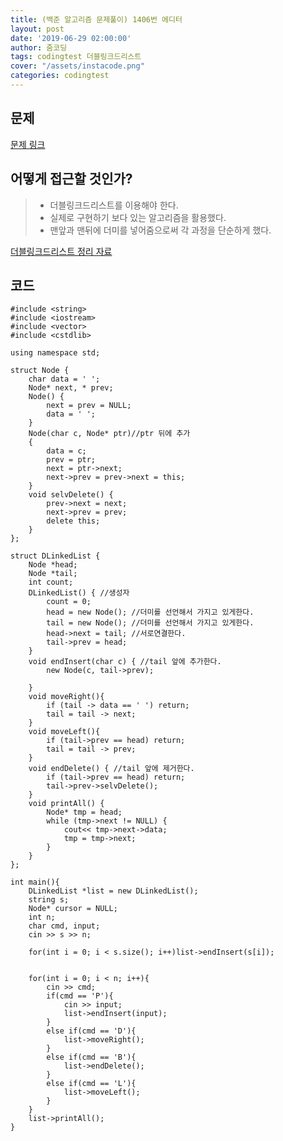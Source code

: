 ```yaml
---
title: (백준 알고리즘 문제풀이) 1406번 에디터
layout: post
date: '2019-06-29 02:00:00'
author: 줌코딩
tags: codingtest 더블링크드리스트
cover: "/assets/instacode.png"
categories: codingtest
---
```


## 문제

[문제 링크](https://www.acmicpc.net/problem/1406)


## 어떻게 접근할 것인가?

>* 더블링크드리스트를 이용해야 한다.
>* 실제로 구현하기 보다 있는 알고리즘을 활용했다.
>* 맨앞과 맨뒤에 더미를 넣어줌으로써 각 과정을 단순하게 했다.

[더블링크드리스트 정리 자료](https://zoomkoding.github.io/algorithm/2019/06/29/Linked-list-1.html)

## 코드

    #include <string>
    #include <iostream>
    #include <vector>
    #include <cstdlib>

    using namespace std;

    struct Node { 
        char data = ' ';
        Node* next, * prev; 
        Node() {
            next = prev = NULL;
            data = ' ';
        }
        Node(char c, Node* ptr)//ptr 뒤에 추가
        {
            data = c;
            prev = ptr;
            next = ptr->next;
            next->prev = prev->next = this; 
        }
        void selvDelete() {
            prev->next = next;
            next->prev = prev;
            delete this;
        }
    };

    struct DLinkedList {
        Node *head;
        Node *tail;
        int count;
        DLinkedList() { //생성자
            count = 0;
            head = new Node(); //더미를 선언해서 가지고 있게한다.
            tail = new Node(); //더미를 선언해서 가지고 있게한다.
            head->next = tail; //서로연결한다.
            tail->prev = head;
        }
        void endInsert(char c) { //tail 앞에 추가한다.
            new Node(c, tail->prev);
            
        }
        void moveRight(){
            if (tail -> data == ' ') return;
            tail = tail -> next;
        }
        void moveLeft(){
            if (tail->prev == head) return;
            tail = tail -> prev;
        }
        void endDelete() { //tail 앞에 제거한다.
            if (tail->prev == head) return;
            tail->prev->selvDelete();
        }
        void printAll() {
            Node* tmp = head;
            while (tmp->next != NULL) {
                cout<< tmp->next->data;
                tmp = tmp->next;
            }
        }
    };

    int main(){
        DLinkedList *list = new DLinkedList();
        string s;
        Node* cursor = NULL;
        int n;
        char cmd, input;
        cin >> s >> n;
        
        for(int i = 0; i < s.size(); i++)list->endInsert(s[i]);
        
        
        for(int i = 0; i < n; i++){
            cin >> cmd;
            if(cmd == 'P'){
                cin >> input;
                list->endInsert(input);
            }
            else if(cmd == 'D'){
                list->moveRight();
            }
            else if(cmd == 'B'){
                list->endDelete();
            }
            else if(cmd == 'L'){
                list->moveLeft();
            }
        }
        list->printAll();
    }